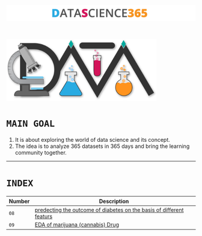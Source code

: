 <p align="center">
  <img src="Logo/Awesom-Data-Science-Text.png " />
</p>
<br>
<p align="center" style="width:400px">
  <img src="Logo/Awesom-Data-Science-shadow.png " />
</p>

# `MAIN GOAL`

1. It is about exploring the world of data science and its concept.
2. The idea is to analyze 365 datasets in 365 days and bring the learning community together.

---------------------------------------------------------------------------------------------
# `INDEX`
| Number | Description |
|---|-------------|
| `08`   | [predecting the outcome of diabetes on the basis of different featurs ](https://github.com/HiteshGorana/DataScience365/blob/master/08%20Date%20-7-9-2018/prediction.ipynb) |
|`09`|[EDA of marijuana (cannabis) Drug](https://github.com/HiteshGorana/DataScience365/blob/master/09%20Date%20-8-9-2018/EDA%20Cannabis.ipynb)|


